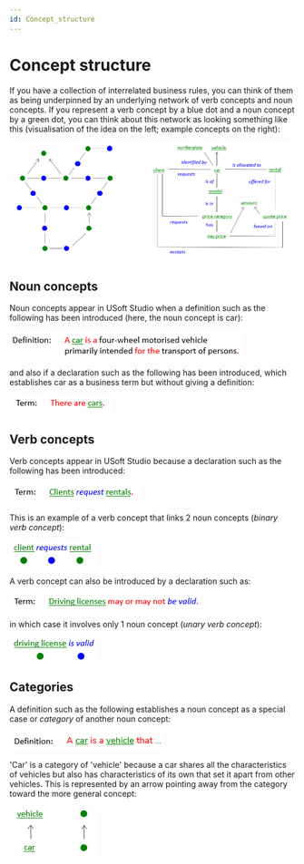 ```yaml
---
id: Concept_structure
---
```


# Concept structure

If you have a collection of interrelated business rules, you can think of them as being underpinned by an underlying network of verb concepts and noun concepts. If you represent a verb concept by a blue dot and a noun concept by a green dot, you can think about this network as looking something like this (visualisation of the idea on the left; example concepts on the right):

![](./assets/5b1ecfab-a0da-41f6-b2ca-9dc8784d679a.png)

## Noun concepts

Noun concepts appear in USoft Studio when a definition such as the following has been introduced (here, the noun concept is car):

![](./assets/139dc9c4-bf48-43f7-999a-7d2a351aca85.png)

and also if a declaration such as the following has been introduced, which establishes car as a business term but without giving a definition:

![](./assets/d1516e4b-0242-4417-86f0-98accce61c75.png)

## Verb concepts

Verb concepts appear in USoft Studio because a declaration such as the following has been introduced:

![](./assets/c9405297-a4f2-48fa-a711-e5e454c68fe9.png)

This is an example of a verb concept that links 2 noun concepts (*binary verb concept*):

![](./assets/67490592-ab5e-494d-bfc5-a7bf4a503441.png)

A verb concept can also be introduced by a declaration such as:

![](./assets/3c7f3101-5e9a-4975-97d7-4faaac5b0a4a.png)

in which case it involves only 1 noun concept (*unary verb concept*):

![](./assets/e0026ddc-a6ae-4876-9802-54ba3bc6d4f4.png)

## Categories

A definition such as the following establishes a noun concept as a special case or *category* of another noun concept:

![](./assets/899a3d6d-6be1-4fca-bdb1-6d0885b6554b.png)

'Car' is a category of 'vehicle' because a car shares all the characteristics of vehicles but also has characteristics of its own that set it apart from other vehicles. This is represented by an arrow pointing away from the category toward the more general concept:

![](./assets/242f6084-fd92-4957-bd83-3a8905bd590a.png)

 

 

 